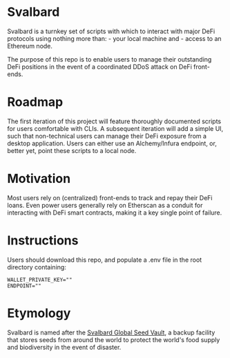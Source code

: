 # Svalbard

Svalbard is a turnkey set of scripts with which to interact with major DeFi protocols using nothing more than:
	- your local machine and
	- access to an Ethereum node.

The purpose of this repo is to enable users to manage their outstanding DeFi positions in the event of a coordinated DDoS attack on DeFi front-ends.

# Roadmap

The first iteration of this project will feature thoroughly documented scripts for users comfortable with CLIs. A subsequent iteration will add a simple UI, such that non-technical users can manage their DeFi exposure from a desktop application.  Users can either use an Alchemy/Infura endpoint, or, better yet, point these scripts to a local node.

# Motivation

Most users rely on (centralized) front-ends to track and repay their DeFi loans. Even power users generally rely on Etherscan as a conduit for interacting with DeFi smart contracts, making it a key single point of failure.

# Instructions

Users should download this repo, and populate a .env file in the root directory containing:

```
WALLET_PRIVATE_KEY=""
ENDPOINT=""
```

# Etymology

Svalbard is named after the [Svalbard Global Seed Vault](https://en.wikipedia.org/wiki/Svalbard_Global_Seed_Vault), a backup facility that stores seeds from around the world to protect the world's food supply and biodiversity in the event of disaster.